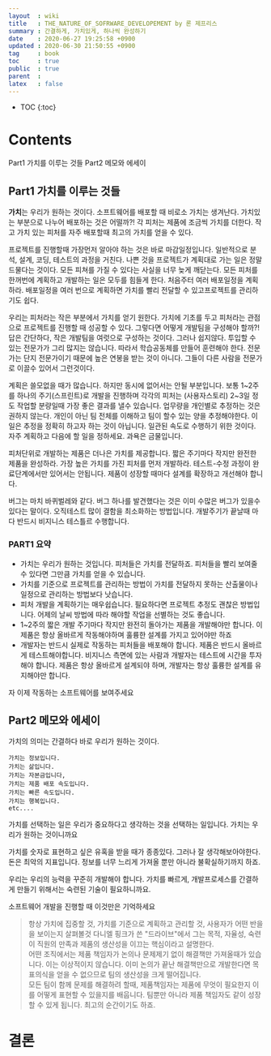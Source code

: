 ```yaml
---
layout  : wiki
title   : THE_NATURE_OF_SOFRWARE_DEVELOPEMENT by 론 제프리스
summary : 간결하게, 가치있게, 하나씩 완성하기 
date    : 2020-06-27 19:25:58 +0900
updated : 2020-06-30 21:50:55 +0900
tag     : book
toc     : true
public  : true
parent  : 
latex   : false
---
```

* TOC
{:toc}

# Contents
Part1 가치를 이루는 것들
Part2 메모와 에세이 


## Part1 가치를 이루는 것들
**가치**는 우리가 원하는 것이다.
소프트웨어를 배포할 때 비로소 가치는 생겨난다.
가치있는 부분으로 나누어 배포하는 것은 어떨까?!
각 피처는 제품에 조금씩 가치를 더한다.
작고 가치 있는 피처를 자주 배포할때 최고의 가치를 얻을 수 있다.


프로젝트를 진행할때 가장먼저 알아야 하는 것은 바로 마감일정입니다.
일반적으로 분석, 설계, 코딩, 테스트의 과정을 거친다.
나쁜 것을 프로젝트가 계획대로 가는 일은 정말 드물다는 것이다.
모든 피쳐를 가질 수 있다는 사실을 너무 늦게 깨닫는다.
모든 피처를 한꺼번에 계획하고 개발하는 일은 모두를 힘들게 한다.
처음주터 여러 배포일정을 계획하라. 
배포일정을 여러 번으로 계획하면 가치를 빨리 전달할 수 있고프로젝트를 관리하기도 쉽다.

우리는 피처라는 작은 부분에서 가치를 얻기 원한다. 
가치에 기초를 두고 피처라는 관점으로 프로젝트를 진행할 때 성공할 수 있다.
그렇다면 어떻게 개발팀을 구성해야 할까?!
답은 간단하다, 작은 개발팀을 여럿으로 구성하는 것이다. 그러나 쉽지않다.
투입할 수 있는 전문가가 그리 많지는 않습니다.
따라서 학습공동체를 만들어 훈련해야 한다.
전문가는 단지 전문가이기 때문에 높은 연봉을 받는 것이 아니다. 그들이 다른 사람을 전문가로 이끌수 있어서 그런것이다.

계획은 쓸모없을 때가 많습니다. 하지만 동시에 없어서는 안될 부분입니다.
보통 1~2주를 하나의 주기(스프린트)로 개발을 진행하며 각각의 피처는 (사용자스토리) 2~3일 정도
작업할 분량일때 가장 좋은 결과를 낼수 있습니다.
업무량을 개인별로 추정하는 것은 권하지 않는다. 개인이 아닌 팀 전체를 이해하고 팀이 할수 있는 양을 추정해야한다.
이일은 추정을 정확히 하고자 하는 것이 아닙니다. 일관된 속도로 수행하기 위한 것이다.
자주 계획하고 다음에 할 일을 정하세요. 과욕은 금물입니다.

피처단위로 개발하는 제품은 더나은 가치를 제공합니다.
짧은 주기마다 작지만 완전한 제품을 완성하라.
가장 높은 가치를 가진 피처를 먼저 개발하라.
테스트-수정 과정이 완료단계에서만 있어서는 안됩니다.
제품이 성장할 때마다 설계를 확장하고 개선해야 합니다.

버그는 마치 바퀴벌레와 같다. 버그 하나를 발견했다는 것은 이미 수많은 버그가 있을수 있다는 말이다.
오직테스트 많이 결함을 최소화하는 방법입니다.
개발주기가 끝날때 마다 반드시 비지니스 테스틀르 수행합니다.
### PART1 요약
* 가치는 우리가 원하는 것입니다. 피처들은 가치를 전달하죠. 피처들을 빨리 보여줄수 있다면 그만큼 가치를 얻을 수 있습니다.
* 가치를 기준으로 프로젝트를 관리하는 방법이 가치를 전달하지 못하는 산출물이나 일정으로 관리하는 방법보다 낫습니다.
* 피처 개발을 계획하기는 매우쉽습니다. 필요하다면 프로젝트 추정도 괜찮은 방법입니다. 어제의 날씨 방법에 따라 해야할 작업을 선별하는 것도 좋습니다.
* 1~2주의 짧은 개발 주기마다 작지만 완전히 돌아가는 제품을 개발해야만 합니다. 이제품은 항상 올바르게 작동해야하며 훌륭한 설계를 가지고 있어야만 하죠
* 개발자는 반드시 실제로 작동하는 피처들을 배포해야 합니다. 제품은 반드시 올바르게 테스트해야합니다. 비지니스 측면에 있는 사람과 개발자는 테스트에 시간을 투자해야 합니다. 제품은 항상 올바르게 설계되야 하며, 개발자는 항상 훌륭한 설계를 유지해야만 합니다.

자 이제 작동하는 소프트웨어를 보여주세요

## Part2 메모와 에세이
가치의 의미는 간결하다 바로 우리가 원하는 것이다.
```
가치는 정보입니다.
가치는 삶입니다.
가치는 자본금입니다,
가치는 제품 배포 속도입니다.
가치는 빠른 속도입니다.
가치는 행복입니다.
etc....

```
가치를 선택하는 일은 우리가 중요하다고 생각하는 것을 선택하는 일입니다.
가치는 우리가 원하는 것이니까요

가치를 숫자로 표현하고 싶은 유혹을 받을 때가 종종있다. 그러나 잘 생각해보아야한다.
돈은 최악의 지표입니다. 정보를 너무 느리게 가져올 뿐만 아니라 불확실하기까지 하죠.

우리는 우리의 능력을 꾸준히 개발해야 합니다. 가치를 빠르게, 개발프로세스를 간결하게 만들기 위해서는 숙련된 기술이 필요하니까요.

소프트웨어 개발을 진행할 때 이것만은 기억하세요
> 항상 가치에 집중할 것, 가치를 기준으로 계획하고 관리할 것, 사용자가 어떤 반을을 보이는지 살펴볼것
다니엘 핑크가 쓴 "드라이브"에서 그는 목적, 자율성, 숙련이 직원의 만족과 제품의 생산성을 이끄는 핵심이라고 설명한다.  
어떤 조직에서는 제품 책임자가 논의나 문제제기 없이 해결책만 가져올때가 있습니다.
이는 이상적이지 않습니다. 이미 논의가 끝난 해결책만으로 개발한다면 목표의식을 얻을 수 없으므로 팀의 생산성을 크게 떨어집니다.  
모든 팀이 함께 문제를 해결하려 할때, 제품책임자는 제품에 무엇이 필요한지 이를 어떻게 표현할 수 있을지를 배웁니다. 팀뿐만 아니라 제품 책임자도 같이 성장할 수 있게 됩니다.
최고의 순간이기도 하죠. 















# 결론

